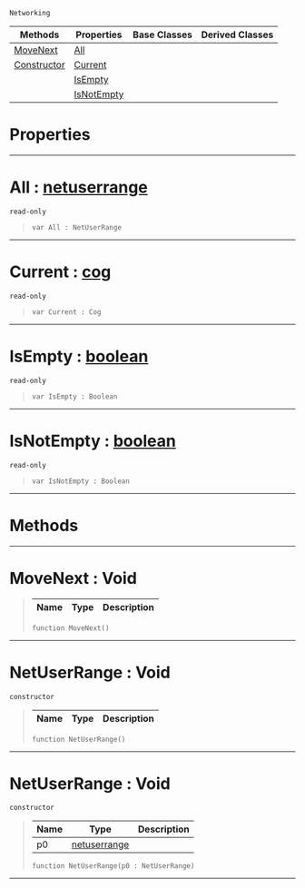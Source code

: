  `Networking`

|Methods|Properties|Base Classes|Derived Classes|
|---|---|---|---|
|[ MoveNext](https://github.com/zeroengineteam/ZeroDocs/blob/master/code_reference/class_reference/netuserrange.markdown#movenext-void)|[ All](https://github.com/zeroengineteam/ZeroDocs/blob/master/code_reference/class_reference/netuserrange.markdown#all-zero-engine-document)| | |
|[ Constructor](https://github.com/zeroengineteam/ZeroDocs/blob/master/code_reference/class_reference/netuserrange.markdown#netuserrange-void)|[ Current](https://github.com/zeroengineteam/ZeroDocs/blob/master/code_reference/class_reference/netuserrange.markdown#current-zero-engine-docu)| | |
| |[ IsEmpty](https://github.com/zeroengineteam/ZeroDocs/blob/master/code_reference/class_reference/netuserrange.markdown#isempty-zero-engine-docu)| | |
| |[ IsNotEmpty](https://github.com/zeroengineteam/ZeroDocs/blob/master/code_reference/class_reference/netuserrange.markdown#isnotempty-zero-engine-d)| | |


 #  Properties


---  
 #  All : [netuserrange](https://github.com/zeroengineteam/ZeroDocs/blob/master/code_reference/class_reference/netuserrange.markdown)

 `read-only`

> 
> ``` lang=cpp, name=Zilch
> var All : NetUserRange


---  
 #  Current : [cog](https://github.com/zeroengineteam/ZeroDocs/blob/master/code_reference/class_reference/cog.markdown)

 `read-only`

> 
> ``` lang=cpp, name=Zilch
> var Current : Cog


---  
 #  IsEmpty : [boolean](https://github.com/zeroengineteam/ZeroDocs/blob/master/code_reference/zilch_base_types/boolean.markdown)

 `read-only`

> 
> ``` lang=cpp, name=Zilch
> var IsEmpty : Boolean


---  
 #  IsNotEmpty : [boolean](https://github.com/zeroengineteam/ZeroDocs/blob/master/code_reference/zilch_base_types/boolean.markdown)

 `read-only`

> 
> ``` lang=cpp, name=Zilch
> var IsNotEmpty : Boolean


---  
 #  Methods


---  
 #  MoveNext : Void

> 
> |Name|Type|Description|
> |---|---|---|
> ``` lang=cpp, name=Zilch
> function MoveNext()
> ``` 


---  
 #  NetUserRange : Void

 `constructor`

> 
> |Name|Type|Description|
> |---|---|---|
> ``` lang=cpp, name=Zilch
> function NetUserRange()
> ``` 


---  
 #  NetUserRange : Void

 `constructor`

> 
> |Name|Type|Description|
> |---|---|---|
> |p0|[netuserrange](https://github.com/zeroengineteam/ZeroDocs/blob/master/code_reference/class_reference/netuserrange.markdown)| |
> ``` lang=cpp, name=Zilch
> function NetUserRange(p0 : NetUserRange)
> ``` 


---  
 

 